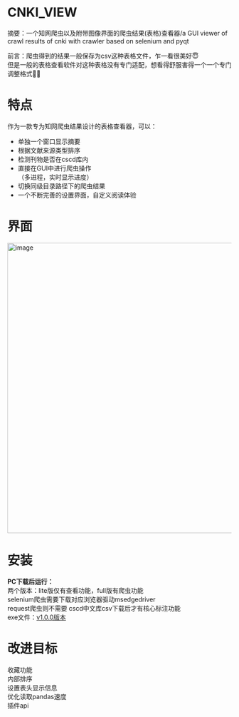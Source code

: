 # CNKI_VIEW
摘要：一个知网爬虫以及附带图像界面的爬虫结果(表格)查看器/a GUI viewer of crawl results of cnki with crawler based on selenium and pyqt  

前言：爬虫得到的结果一般保存为csv这种表格文件，乍一看很美好😇  
但是一般的表格查看软件对这种表格没有专门适配，想看得舒服害得一个一个专门调整格式🤦‍♂️ 

# 特点
作为一款专为知网爬虫结果设计的表格查看器，可以：  
- 单独一个窗口显示摘要  
- 根据文献来源类型排序  
- 检测刊物是否在cscd库内  
- 直接在GUI中进行爬虫操作  
（多进程，实时显示进度）  
- 切换同级目录路径下的爬虫结果  
- 一个不断完善的设置界面，自定义阅读体验  

# 界面
<img width="1154" height="651" alt="image" src="https://github.com/user-attachments/assets/31fa4acb-7571-4300-8c2f-fa31ba4b4789" />

# 安装  
**PC下载后运行：**  
两个版本：lite版仅有查看功能，full版有爬虫功能  
selenium爬虫需要下载对应浏览器驱动msedgedriver  
request爬虫则不需要
cscd中文库csv下载后才有核心标注功能  
exe文件：[v1.0.0版本](https://github.com/Zagreus1892/CNKI_VIEW/releases/tag/First)  

# 改进目标  
收藏功能  
内部排序  
设置表头显示信息  
优化读取pandas速度  
插件api

